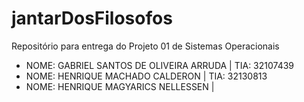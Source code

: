 # jantarDosFilosofos
Repositório para entrega do Projeto 01 de Sistemas Operacionais

* NOME: GABRIEL SANTOS DE OLIVEIRA ARRUDA | 
TIA: 32107439
* NOME: HENRIQUE MACHADO CALDERON |
TIA: 32130813
* NOME: HENRIQUE MAGYARICS NELLESSEN | 
